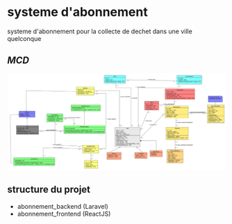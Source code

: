 # systeme d'abonnement
systeme d'abonnement pour la collecte de dechet dans une ville quelconque 


## *MCD*
![diagramme de sequence](/conception/gestion_dechet_class_final.png)

## structure du projet
- abonnement_backend (Laravel)
- abonnement_frontend (ReactJS)

